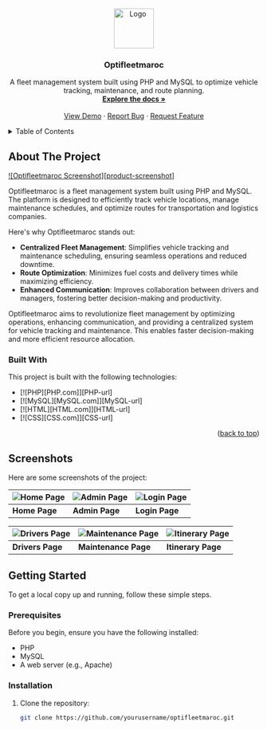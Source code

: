 <!-- Improved compatibility of back to top link: See: https://github.com/othneildrew/Best-README-Template/pull/73 -->
<a id="readme-top"></a>

<!-- PROJECT LOGO -->
<br />
<div align="center">
  <a href="https://github.com/Hamza-Alali-0/OptiFleetmaroc">
    <img src="assets/imgs/projects/optifleetmaroc/home.png" alt="Logo" width="80" height="80">
  </a>

  <h3 align="center">Optifleetmaroc</h3>

  <p align="center">
    A fleet management system built using PHP and MySQL to optimize vehicle tracking, maintenance, and route planning.
    <br />
    <a href="https://github.com/yourusername/optifleetmaroc"><strong>Explore the docs »</strong></a>
    <br />
    <br />
    <a href="https://github.com/yourusername/optifleetmaroc">View Demo</a>
    ·
    <a href="https://github.com/yourusername/optifleetmaroc/issues">Report Bug</a>
    ·
    <a href="https://github.com/yourusername/optifleetmaroc/issues">Request Feature</a>
  </p>
</div>

<!-- TABLE OF CONTENTS -->
<details>
  <summary>Table of Contents</summary>
  <ol>
    <li>
      <a href="#about-the-project">About The Project</a>
      <ul>
        <li><a href="#built-with">Built With</a></li>
      </ul>
    </li>
    <li>
      <a href="#getting-started">Getting Started</a>
      <ul>
        <li><a href="#prerequisites">Prerequisites</a></li>
        <li><a href="#installation">Installation</a></li>
      </ul>
    </li>
    <li><a href="#screenshots">Screenshots</a></li>
    <li><a href="#contributing">Contributing</a></li>
    <li><a href="#license">License</a></li>
    <li><a href="#contact">Contact</a></li>
  </ol>
</details>

<!-- ABOUT THE PROJECT -->
## About The Project

[![Optifleetmaroc Screenshot][product-screenshot]](https://github.com/yourusername/optifleetmaroc)

Optifleetmaroc is a fleet management system built using PHP and MySQL. The platform is designed to efficiently track vehicle locations, manage maintenance schedules, and optimize routes for transportation and logistics companies.

Here's why Optifleetmaroc stands out:
- **Centralized Fleet Management**: Simplifies vehicle tracking and maintenance scheduling, ensuring seamless operations and reduced downtime.
- **Route Optimization**: Minimizes fuel costs and delivery times while maximizing efficiency.
- **Enhanced Communication**: Improves collaboration between drivers and managers, fostering better decision-making and productivity.

Optifleetmaroc aims to revolutionize fleet management by optimizing operations, enhancing communication, and providing a centralized system for vehicle tracking and maintenance. This enables faster decision-making and more efficient resource allocation.

### Built With

This project is built with the following technologies:

* [![PHP][PHP.com]][PHP-url]
* [![MySQL][MySQL.com]][MySQL-url]
* [![HTML][HTML.com]][HTML-url]
* [![CSS][CSS.com]][CSS-url]

<p align="right">(<a href="#readme-top">back to top</a>)</p>

## Screenshots

Here are some screenshots of the project:

| ![Home Page][home-screenshot] | ![Admin Page][admin-screenshot] | ![Login Page][login-screenshot] |
|-------------------------------|----------------------------------|----------------------------------|
| **Home Page**                 | **Admin Page**                  | **Login Page**                  |

| ![Drivers Page][drivers-screenshot] | ![Maintenance Page][maintenance-screenshot] | ![Itinerary Page][itinerary-screenshot] |
|-------------------------------------|---------------------------------------------|-----------------------------------------|
| **Drivers Page**                    | **Maintenance Page**                        | **Itinerary Page**                      |

<!-- Reference-style links for images -->
[home-screenshot]: assets/imgs/projects/optifleetmaroc/home.png
[admin-screenshot]: assets/imgs/projects/optifleetmaroc/admin.png
[login-screenshot]: assets/imgs/projects/optifleetmaroc/login.png
[drivers-screenshot]: assets/imgs/projects/optifleetmaroc/conducteurs.png
[maintenance-screenshot]: assets/imgs/projects/optifleetmaroc/etat.png
[itinerary-screenshot]: assets/imgs/projects/optifleetmaroc/itineraires.png

<!-- GETTING STARTED -->
## Getting Started

To get a local copy up and running, follow these simple steps.

### Prerequisites

Before you begin, ensure you have the following installed:
- PHP
- MySQL
- A web server (e.g., Apache)

### Installation

1. Clone the repository:
   ```sh
   git clone https://github.com/yourusername/optifleetmaroc.git
